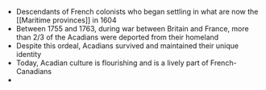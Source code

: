 - Descendants of French colonists who began settling in what are now the [[Maritime provinces]] in 1604
- Between 1755 and 1763, during war between Britain and France, more than 2/3 of the Acadians were deported from their homeland
- Despite this ordeal, Acadians survived and maintained their unique identity
- Today, Acadian culture is flourishing and is a lively part of French-Canadians
-